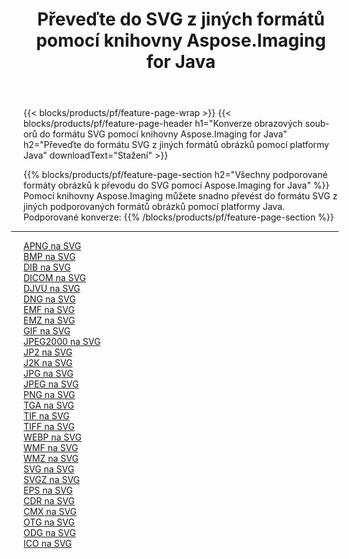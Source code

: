 ﻿---
title: Převeďte do SVG z jiných formátů pomocí knihovny Aspose.Imaging for Java 
weight: 3920
url: /cs/java/conversion/to/svg 
lang: cs
langdirlevel: 2
locales: zh-hans,ja,it,ru,de,es,fr,nl,id,lt,pl,pt,vi,tr,ko,zh-hant,ar,hi,th,sv,cs,uk,he
description: Pomocí Aspose.Imaging můžete převést do SVG z jiných formátů pomocí Java
---

{{< blocks/products/pf/feature-page-wrap >}}
{{< blocks/products/pf/feature-page-header h1="Konverze obrazových souborů do formátu SVG pomocí knihovny Aspose.Imaging for Java" h2="Převeďte do formátu SVG z jiných formátů obrázků pomocí platformy Java" downloadText="Stažení" >}}


{{% blocks/products/pf/feature-page-section  h2="Všechny podporované formáty obrázků k převodu do SVG pomocí Aspose.Imaging for Java" %}}
Pomocí knihovny Aspose.Imaging můžete snadno převést do formátu SVG z jiných podporovaných formátů obrázků pomocí platformy Java.
<br/>
Podporované konverze:
{{% /blocks/products/pf/feature-page-section %}}
<div class="container-fluid productfamilypage bg-gray">
    <div class="convertypes bg-gray agp-content section">
        <div class="container">
		<hr style="margin-left:-20px;"/>
		<div class="row other-converters">
		    <div class='col-md-2 other-converter remove-lp remove-rp'><a href="/imaging/cs/java/conversion/apng-to-svg" >APNG na SVG</a></div>
<div class='col-md-2 other-converter remove-lp remove-rp'><a href="/imaging/cs/java/conversion/bmp-to-svg" >BMP na SVG</a></div>
<div class='col-md-2 other-converter remove-lp remove-rp'><a href="/imaging/cs/java/conversion/dib-to-svg" >DIB na SVG</a></div>
<div class='col-md-2 other-converter remove-lp remove-rp'><a href="/imaging/cs/java/conversion/dicom-to-svg" >DICOM na SVG</a></div>
<div class='col-md-2 other-converter remove-lp remove-rp'><a href="/imaging/cs/java/conversion/djvu-to-svg" >DJVU na SVG</a></div>
<div class='col-md-2 other-converter remove-lp remove-rp'><a href="/imaging/cs/java/conversion/dng-to-svg" >DNG na SVG</a></div>
<div class='col-md-2 other-converter remove-lp remove-rp'><a href="/imaging/cs/java/conversion/emf-to-svg" >EMF na SVG</a></div>
<div class='col-md-2 other-converter remove-lp remove-rp'><a href="/imaging/cs/java/conversion/emz-to-svg" >EMZ na SVG</a></div>
<div class='col-md-2 other-converter remove-lp remove-rp'><a href="/imaging/cs/java/conversion/gif-to-svg" >GIF na SVG</a></div>
<div class='col-md-2 other-converter remove-lp remove-rp'><a href="/imaging/cs/java/conversion/jpeg2000-to-svg" >JPEG2000 na SVG</a></div>
<div class='col-md-2 other-converter remove-lp remove-rp'><a href="/imaging/cs/java/conversion/jp2-to-svg" >JP2 na SVG</a></div>
<div class='col-md-2 other-converter remove-lp remove-rp'><a href="/imaging/cs/java/conversion/j2k-to-svg" >J2K na SVG</a></div>
<div class='col-md-2 other-converter remove-lp remove-rp'><a href="/imaging/cs/java/conversion/jpg-to-svg" >JPG na SVG</a></div>
<div class='col-md-2 other-converter remove-lp remove-rp'><a href="/imaging/cs/java/conversion/jpeg-to-svg" >JPEG na SVG</a></div>
<div class='col-md-2 other-converter remove-lp remove-rp'><a href="/imaging/cs/java/conversion/png-to-svg" >PNG na SVG</a></div>
<div class='col-md-2 other-converter remove-lp remove-rp'><a href="/imaging/cs/java/conversion/tga-to-svg" >TGA na SVG</a></div>
<div class='col-md-2 other-converter remove-lp remove-rp'><a href="/imaging/cs/java/conversion/tif-to-svg" >TIF na SVG</a></div>
<div class='col-md-2 other-converter remove-lp remove-rp'><a href="/imaging/cs/java/conversion/tiff-to-svg" >TIFF na SVG</a></div>
<div class='col-md-2 other-converter remove-lp remove-rp'><a href="/imaging/cs/java/conversion/webp-to-svg" >WEBP na SVG</a></div>
<div class='col-md-2 other-converter remove-lp remove-rp'><a href="/imaging/cs/java/conversion/wmf-to-svg" >WMF na SVG</a></div>
<div class='col-md-2 other-converter remove-lp remove-rp'><a href="/imaging/cs/java/conversion/wmz-to-svg" >WMZ na SVG</a></div>
<div class='col-md-2 other-converter remove-lp remove-rp'><a href="/imaging/cs/java/conversion/svg-to-svg" >SVG na SVG</a></div>
<div class='col-md-2 other-converter remove-lp remove-rp'><a href="/imaging/cs/java/conversion/svgz-to-svg" >SVGZ na SVG</a></div>
<div class='col-md-2 other-converter remove-lp remove-rp'><a href="/imaging/cs/java/conversion/eps-to-svg" >EPS na SVG</a></div>
<div class='col-md-2 other-converter remove-lp remove-rp'><a href="/imaging/cs/java/conversion/cdr-to-svg" >CDR na SVG</a></div>
<div class='col-md-2 other-converter remove-lp remove-rp'><a href="/imaging/cs/java/conversion/cmx-to-svg" >CMX na SVG</a></div>
<div class='col-md-2 other-converter remove-lp remove-rp'><a href="/imaging/cs/java/conversion/otg-to-svg" >OTG na SVG</a></div>
<div class='col-md-2 other-converter remove-lp remove-rp'><a href="/imaging/cs/java/conversion/odg-to-svg" >ODG na SVG</a></div>
<div class='col-md-2 other-converter remove-lp remove-rp'><a href="/imaging/cs/java/conversion/ico-to-svg" >ICO na SVG</a></div>
                </div>
        </div>
    </div>
</div>
<br/>

